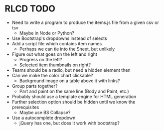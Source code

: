 # RLCD TODO

* Need to write a program to produce the items.js file from a given csv or tsv
  * Maybe in Node or Python?
* Use Bootstrap's dropdowns instead of selects
* Add a script file which contains item names
  * Perhaps we can tie into the Sheet, but unlikely
* Figure out what goes on the left and right
  * Progress on the left?
  * Selected item thumbnails on right?
* Teams should be a radio, but need a hidden element then
* Can we make the color chart clickable?
  * Background image on a table above it with links?
* Group parts together?
  * Part and paint on the same line (Body and Paint, etc.)
* Probably should use a template engine for HTML generation
* Further selection option should be hidden until we know the prerequisites
  * Maybe use BS Collapse?
* Use a autocomplete dropdown
  * jQuery has one, but does it work with bootstrap?